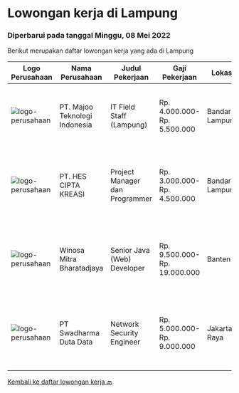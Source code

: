 
  # Lowongan kerja di Lampung

  ### Diperbarui pada tanggal Minggu, 08 Mei 2022

  Berikut merupakan daftar lowongan kerja yang ada di Lampung

  |Logo Perusahaan | Nama Perusahaan | Judul Pekerjaan | Gaji Pekerjaan | Lokasi | Deskripsi | Tanggal diunggah | Pranala |
  | -------------- | --------------- | --------------- | --------- | --------- | -------------- | ------- | ----------- |
  |![logo-perusahaan](https://image-service-cdn.seek.com.au/2a2c8a948d223cf92abbc34c9b4e6cee325386db/ee4dce1061f3f616224767ad58cb2fc751b8d2dc)|PT. Majoo Teknologi Indonesia|IT Field Staff (Lampung)|Rp. 4.000.000-Rp. 5.500.000|Bandar Lampung|Melakukan instalasi beserta pengaturan software dan hardware majoo. Memberikan edukasi (training) kepada staff / manager/ owner mengenai cara...|Rabu, 04 Mei 2022|https://www.jobstreet.co.id/id/job/it-field-staff-lampung-3871444?token=0~5d1821e5-9a93-4a52-b50b-1fcd44f0659b&sectionRank=1&jobId=jobstreet-id-job-3871444|
|![logo-perusahaan](https://image-service-cdn.seek.com.au/182190f85ceef3dea3a8e73c95ed72d1e0d24be3/ee4dce1061f3f616224767ad58cb2fc751b8d2dc)|PT. HES CIPTA KREASI|Project Manager dan Programmer|Rp. 3.000.000-Rp. 4.500.000|Bandar Lampung|Lowongan Project Manager &amp; ProgrammerPT. HES CIPTA KREASI, merupakan perusahaan rintisan yang bergerak di bidang aplikasi jasa, membuka lowongan...|Jumat, 06 Mei 2022|https://www.jobstreet.co.id/id/job/project-manager-dan-programmer-3872304?token=0~5d1821e5-9a93-4a52-b50b-1fcd44f0659b&sectionRank=2&jobId=jobstreet-id-job-3872304|
|![logo-perusahaan](https://image-service-cdn.seek.com.au/85529b947cfce6ae1e7fef595e1aa52f582cb146/ee4dce1061f3f616224767ad58cb2fc751b8d2dc)|Winosa Mitra Bharatadjaya|Senior Java (Web) Developer|Rp. 9.500.000-Rp. 19.000.000|Banten|Winosa Mitra is a young and fast growing Business consultancy and software development company. We are expanding and are looking for an ambitious...|Kamis, 05 Mei 2022|https://www.jobstreet.co.id/id/job/senior-java-web-developer-3861702?token=0~5d1821e5-9a93-4a52-b50b-1fcd44f0659b&sectionRank=3&jobId=jobstreet-id-job-3861702|
|![logo-perusahaan](https://image-service-cdn.seek.com.au/e55e3708620a7ff5e7da329d1725ee01ed113417/ee4dce1061f3f616224767ad58cb2fc751b8d2dc)|PT Swadharma Duta Data|Network Security Engineer|Rp. 5.000.000-Rp. 9.000.000|Jakarta Raya|S1 Teknik (Komputer/Informatika). Waktu kerja Shift (sesuai dengan jadwal yang ditentukan) Bersedia ditempatkan di Jakarta dan luar kota (Palembang)...|Senin, 18 April 2022|https://www.jobstreet.co.id/id/job/network-security-engineer-3857440?token=0~5d1821e5-9a93-4a52-b50b-1fcd44f0659b&sectionRank=4&jobId=jobstreet-id-job-3857440|


  [Kembali ke daftar lowongan kerja 🔙](../README.md#daftar-lowongan-kerja)
  